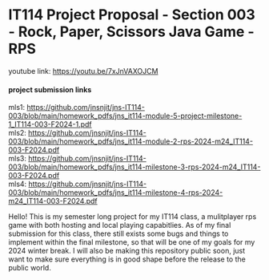 # IT114 Project Proposal - Section 003 - Rock, Paper, Scissors Java Game - RPS #
youtube link: https://youtu.be/7xJnVAXOJCM <br>

#### project submission links ####
mls1: https://github.com/jnsnjit/jns-IT114-003/blob/main/homework_pdfs/jns_it114-module-5-project-milestone-1_IT114-003-F2024-1.pdf <br>
mls2: https://github.com/jnsnjit/jns-IT114-003/blob/main/homework_pdfs/jns_it114-module-2-rps-2024-m24_IT114-003-F2024.pdf <br>
mls3: https://github.com/jnsnjit/jns-IT114-003/blob/main/homework_pdfs/jns_it114-milestone-3-rps-2024-m24_IT114-003-F2024.pdf <br>
mls4: https://github.com/jnsnjit/jns-IT114-003/blob/main/homework_pdfs/jns_it114-milestone-4-rps-2024-m24_IT114-003-F2024.pdf <br>

Hello! This is my semester long project for my IT114 class, a mulitplayer rps game with both hosting and local playing capabitlies. As of my final submission for this class, there still exists some bugs and things to implement within the final milestone, so that will be one of my goals for my 2024 winter break. I will also be making this repository public soon, just want to make sure everything is in good shape before the release to the public world.



